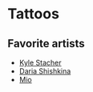 # Tattoos

## Favorite artists

* [Kyle Stacher](https://www.instagram.com/thiefhands)
* [Daria Shishkina](https://www.instagram.com/shishkina_art/)
* [Mio](https://www.instagram.com/cochlea1313/)

